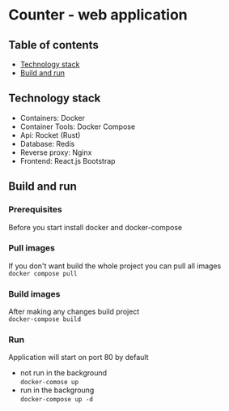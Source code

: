 # Counter - web application
## Table of contents
* [Technology stack](#technology-stack)
* [Build and run](#build-and-run)
## Technology stack
* Containers: Docker
* Container Tools: Docker Compose
* Api: Rocket (Rust)
* Database: Redis
* Reverse proxy: Nginx
* Frontend: React.js Bootstrap
## Build and run
### Prerequisites
Before you start install docker and docker-compose
### Pull images
If you don't want build the whole project you can pull all images\
```docker compose pull```
### Build images
After making any changes build project\
```docker-compose build```
### Run
Application will start on port 80 by default
* not run in the background\
```docker-comose up```
* run in the backgroung\
```docker-compose up -d```
